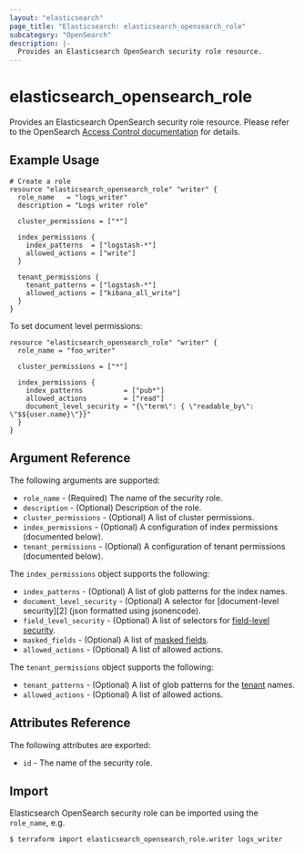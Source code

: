 ```yaml
---
layout: "elasticsearch"
page_title: "Elasticsearch: elasticsearch_opensearch_role"
subcategory: "OpenSearch"
description: |-
  Provides an Elasticsearch OpenSearch security role resource.
---
```


# elasticsearch_opensearch_role

Provides an Elasticsearch OpenSearch security role resource.
Please refer to the OpenSearch [Access Control documentation][1] for details.

## Example Usage

```hcl
# Create a role
resource "elasticsearch_opensearch_role" "writer" {
  role_name   = "logs_writer"
  description = "Logs writer role"

  cluster_permissions = ["*"]

  index_permissions {
    index_patterns  = ["logstash-*"]
    allowed_actions = ["write"]
  }

  tenant_permissions {
    tenant_patterns = ["logstash-*"]
    allowed_actions = ["kibana_all_write"]
  }
}
```

To set document level permissions:

```hcl
resource "elasticsearch_opensearch_role" "writer" {
  role_name = "foo_writer"

  cluster_permissions = ["*"]

  index_permissions {
    index_patterns          = ["pub*"]
    allowed_actions         = ["read"]
    document_level_security = "{\"term\": { \"readable_by\": \"$${user.name}\"}}"
  }
}
```


## Argument Reference

The following arguments are supported:

* `role_name` -
    (Required) The name of the security role.
* `description` -
    (Optional) Description of the role.
* `cluster_permissions` -
    (Optional) A list of cluster permissions.
* `index_permissions` -
    (Optional) A configuration of index permissions (documented below).
* `tenant_permissions` -
    (Optional) A configuration of tenant permissions (documented below).

The `index_permissions` object supports the following:

* `index_patterns` -
    (Optional) A list of glob patterns for the index names.
* `document_level_security` -
    (Optional) A selector for [document-level security][2] (json formatted using jsonencode).
* `field_level_security` -
    (Optional) A list of selectors for [field-level security][3].
* `masked_fields` -
    (Optional) A list of [masked fields][4].
* `allowed_actions` -
    (Optional) A list of allowed actions.

The `tenant_permissions` object supports the following:

* `tenant_patterns` -
    (Optional) A list of glob patterns for the [tenant][5] names.
* `allowed_actions` -
    (Optional) A list of allowed actions.

## Attributes Reference

The following attributes are exported:

* `id` -
    The name of the security role.

## Import

Elasticsearch OpenSearch security role can be imported using the `role_name`, e.g.

```sh
$ terraform import elasticsearch_opensearch_role.writer logs_writer
```

<!-- External links -->
[1]: https://opendistro.github.io/for-elasticsearch-docs/docs/security/access-control/
[1]: https://opendistro.github.io/for-elasticsearch-docs/docs/security/access-control/document-level-security/
[3]: https://opendistro.github.io/for-elasticsearch-docs/docs/security/access-control/field-level-security/
[4]: https://opendistro.github.io/for-elasticsearch-docs/docs/security/access-control/field-masking/
[5]: https://opendistro.github.io/for-elasticsearch-docs/docs/security/access-control/multi-tenancy/
